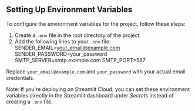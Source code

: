 ## Setting Up Environment Variables

To configure the environment variables for the project, follow these steps:

1. Create a `.env` file in the root directory of the project.
2. Add the following lines to your `.env` file:
 SENDER_EMAIL=your_email@example.com
 SENDER_PASSWORD=your_password
 SMTP_SERVER=smtp.example.com
 SMTP_PORT=587

Replace `your_email@example.com` and `your_password` with your actual email credentials.

Note: If you're deploying on Streamlit Cloud, you can set these environment variables directly in the Streamlit dashboard under *Secrets* instead of creating a `.env` file.
